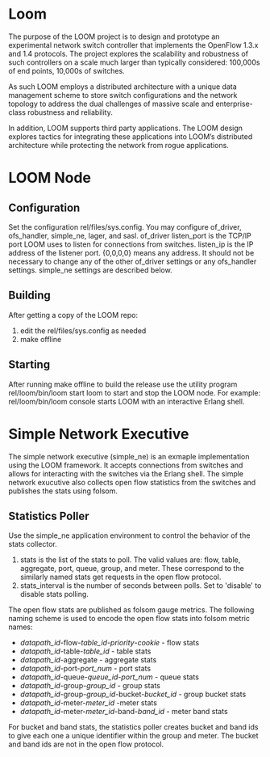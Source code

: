 Loom
====

The purpose of the LOOM project is to design and prototype an experimental network switch controller that implements the OpenFlow 1.3.x and 1.4 protocols. The project explores the scalability and robustness of such controllers on a scale much larger than typically considered: 100,000s of end points, 10,000s of switches. 

As such LOOM employs a distributed architecture with a unique data management scheme to store switch configurations and the network topology to address the dual challenges of massive scale and enterprise-class robustness and reliability.

In addition, LOOM supports third party applications. The LOOM design explores tactics for integrating these applications into LOOM’s distributed architecture while protecting the network from rogue applications. 

# LOOM Node

## Configuration

Set the configuration rel/files/sys.config.  You may configure of_driver, ofs_handler, simple_ne, lager, and sasl.  of_driver listen_port is the TCP/IP port LOOM uses to listen for connections from switches.  listen_ip is the IP address of the listener port.  {0,0,0,0} means any address.  It should not be necessary to change any of the other of_driver settings or any ofs_handler settings.  simple_ne settings are described below.

## Building

After getting a copy of the LOOM repo:
1. edit the rel/files/sys.config as needed
2. make offline

## Starting

After running make offline to build the release use the utility program rel/loom/bin/loom start loom to start and stop the LOOM node.  For example: rel/loom/bin/loom console starts LOOM with an interactive Erlang shell.

# Simple Network Executive

The simple network executive (simple_ne) is an exmaple implementation using the LOOM framework.  It accepts connections from switches and allows for interacting with the switches via the Erlang shell.  The simple network exucutive also collects open flow statistics from the switches and publishes the stats using folsom.

## Statistics Poller

Use the simple_ne application environment to control the behavior of the stats collector.

1. stats is the list of the stats to poll.  The valid values are: flow, table, aggregate, port, queue, group, and meter.  These correspond to the similarly named stats get requests in the open flow protocol.
2. stats_interval is the number of seconds between polls.  Set to 'disable' to disable stats polling.

The open flow stats are published as folsom gauge metrics.  The following naming scheme is used to encode the open flow stats into folsom metric names:

- *datapath_id*-flow-*table_id*-*priority*-*cookie* - flow stats
- *datapath_id*-table-*table_id* - table stats
- *datapath_id*-aggregate - aggregate stats
- *datapath_id*-port-*port_num* - port stats
- *datapath_id*-queue-*queue_id*-*port_num* - queue stats
- *datapath_id*-group-*group_id* - group stats
- *datapath_id*-group-*group_id*-bucket-*bucket_id* - group bucket stats
- *datapath_id*-meter-*meter_id* -meter stats
- *datapath_id*-meter-*meter_id*-band-*band_id* - meter band stats

For bucket and band stats, the statistics poller creates bucket and band ids to give each one a unique identifier within the group and meter.  The bucket and band ids are not in the open flow protocol.
